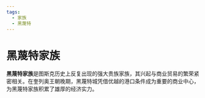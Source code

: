 ```yaml
---
tags:
  - 家族
  - 黑蔑特
---
```


# 黑蔑特家族

**黑蔑特家族**是图斯克历史上反复出现的强大贵族家族，其兴起与商业贸易的繁荣紧密相关。在奎列奥王朝晚期，黑蔑特城凭借优越的港口条件成为重要的商业中心，为黑蔑特家族积累了雄厚的经济实力。
